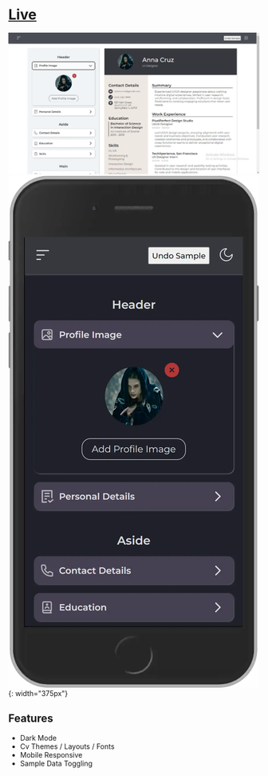 # [Live](https://onlinecvmaker.netlify.app/)

![app screenshot](public/images/screenshot-desktop.webp)
![app screenshot](public/images/screenshot-mobile.webp){: width="375px"}

## Features 

- Dark Mode
- Cv Themes / Layouts / Fonts
- Mobile Responsive
- Sample Data Toggling